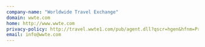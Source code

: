 ```yaml
---
company-name: "Worldwide Travel Exchange"
domain: wwte.com
home: http://www.wwte.com
privacy-policy: http://travel.wwte1.com/pub/agent.dll?qscr=hgen&hfnm=PrivacyPol.htx
email: info@wwte.com
---
```





